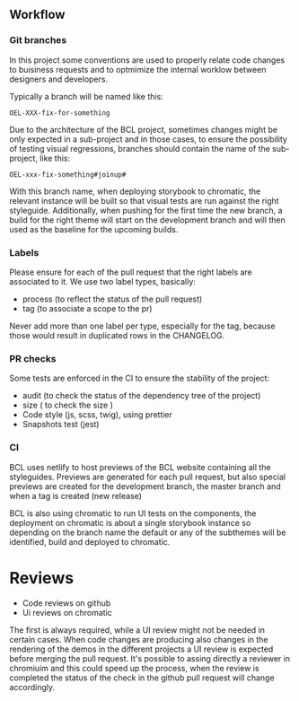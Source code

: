 ## Workflow

### Git branches

In this project some conventions are used to properly relate code changes to buisiness requests 
and to optmimize the internal worklow between designers and developers.

Typically a branch will be named like this:

`OEL-XXX-fix-for-something`

Due to the architecture of the BCL project, sometimes changes might be only expected in a sub-project and in those cases,
to ensure the possibility of testing visual regressions, branches should contain the name of the sub-project, like this:

`OEL-xxx-fix-something#joinup#`

With this branch name, when deploying storybook to chromatic, the relevant instance will be built so that visual tests are
run against the right styleguide.
Additionally, when pushing for the first time the new branch, a build for the right theme will start on the development branch
and will then used as the baseline for the upcoming builds.

### Labels

Please ensure for each of the pull request that the right labels are associated to it.
We use two label types, basically:

- process (to reflect the status of the pull request)
- tag (to associate a scope to the pr)

Never add more than one label per type, especially for the tag, because those would result in duplicated rows in the CHANGELOG.

### PR checks

Some tests are enforced in the CI to ensure the stability of the project:

- audit (to check the status of the dependency tree of the project)
- size ( to check the size )
- Code style (js, scss, twig), using prettier
- Snapshots test (jest)


### CI

BCL uses netlify to host previews of the BCL website containing all the styleguides.
Previews are generated for each pull request, but also special previews are created for the development branch, the master branch
and when a tag is created (new release)

BCL is also using chromatic to run UI tests on the components, the deployment on chromatic is about a single storybook instance so
depending on the branch name the default or any of the subthemes will be identified, build and deployed to chromatic.


# Reviews

- Code reviews on github
- Ui reviews on chromatic

The first is always required, while a UI review might not be needed in certain cases.
When code changes are producing also changes in the rendering of the demos in the different projects a UI review is expected before 
merging the pull request.
It's possible to assing directly a reviewer in chromiuim and this could speed up the process, when the review is completed the status
of the check in the github pull request will change accordingly.









